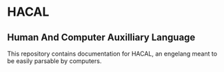 # HACAL
## Human And Computer Auxilliary Language

This repository contains documentation for HACAL, an engelang meant to be easily parsable by computers.

